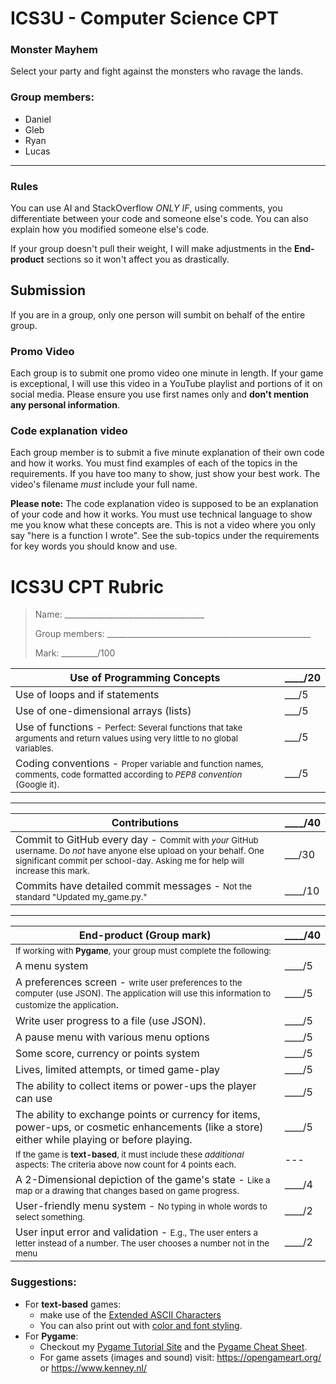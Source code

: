 # ICS3U - Computer Science CPT

### Monster Mayhem
Select your party and fight against the monsters who ravage the lands.

### Group members:
- Daniel
- Gleb
- Ryan
- Lucas

---

### Rules
You can use AI and StackOverflow *ONLY IF*, using comments, you differentiate between your code and someone else's code. You can also explain how you modified someone else's code.

If your group doesn't pull their weight, I will make adjustments in the **End-product** sections so it won't affect you as drastically.

## Submission
If you are in a group, only one person will sumbit on behalf of the entire group.

### Promo Video
Each group is to submit one promo video one minute in length. If your game is exceptional, I will use this video in a YouTube playlist and portions of it on social media. Please ensure you use first names only and **don't mention any personal information**.

### Code explanation video
Each group member is to submit a five minute explanation of their own code and how it works. You must find examples of each of the topics in the requirements. If you have too many to show, just show your best work. The video's filename *must* include your full name.

**Please note:** The code explanation video is supposed to be an explanation of your code and how it works. You must use technical language to show me you know what these concepts are. This is not a video where you only say "here is a function I wrote". See the sub-topics under the requirements for key words you should know and use.

# ICS3U CPT Rubric

> Name: ___________________________________
>
>Group members: ___________________________________________________
>
> Mark: _________/100

| Use of Programming Concepts | ____/20 |
| - | - |
| Use of loops and if statements | ___/5 |
| Use of one-dimensional arrays (lists) | ___/5 |
| Use of functions - <small>Perfect: Several functions that take arguments and return values using very little to no global variables.</small>| ___/5 |
| Coding conventions - <small>Proper variable and function names, comments, code formatted according to *PEP8 convention* (Google it).<small> | ___/5 |

---

| Contributions | ____/40 |
| - | - |
| Commit to GitHub every day - <small>Commit with *your* GitHub username. Do *not* have anyone else upload on your behalf. One significant commit per school-day. Asking me for help will increase this mark.</small> | ___/30 |
| Commits have detailed commit messages - <small>Not the standard "Updated my_game.py."</small> | ____/10 |

---

| End-product (Group mark) | ____/40 |
| - | - |
| <small>If working with **Pygame**, your group must complete the following:</small> ||
| A menu system | ____/5 |
| A preferences screen - <small>write user preferences to the computer (use JSON). The application will use this information to customize the application</small>. | ____/5 |
| Write user progress to a file (use JSON). | ____/5 |
| A pause menu with various menu options | ____/5 |
| Some score, currency or points system | ____/5 |
| Lives, limited attempts, or timed game-play | ____/5 |
| The ability to collect items or power-ups the player can use | ____/5 |
| The ability to exchange points or currency for items, power-ups, or cosmetic enhancements (like a store) either while playing or before playing. | ____/5|
| <small>If the game is **text-based**, it must include these *additional* aspects: The criteria above now count for 4 points each.</small> | --- |
| A 2-Dimensional depiction of the game's state - <small>Like a map or a drawing that changes based on game progress.</small> | ____/4 |
| User-friendly menu system - <small>No typing in whole words to select something.</small> | ____/2|
| User input error and validation - <small>E.g., The user enters a letter instead of a number. The user chooses a number not in the menu</small> | ____/2 |

### Suggestions:
- For **text-based** games:
    - make use of the [Extended ASCII Characters](https://www.lookuptables.com/text/extended-ascii-table)
    - You can also print out with [color and font styling](https://stackoverflow.com/questions/287871/how-do-i-print-colored-text-to-the-terminal).
- For **Pygame**:
    - Checkout my [Pygame Tutorial Site](https://mrgallo.github.io/fundamentals/pygame/index.html) and the [Pygame Cheat Sheet](https://mrgallo.github.io/fundamentals/pygame/pygame-cheatsheet.html).
    - For game assets (images and sound) visit: https://opengameart.org/ or https://www.kenney.nl/

